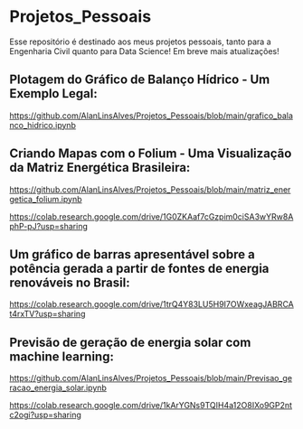 # Projetos_Pessoais

Esse repositório é destinado aos meus projetos pessoais, tanto para a Engenharia Civil quanto para Data Science!
Em breve mais atualizações!

## Plotagem do Gráfico de Balanço Hídrico - Um Exemplo Legal:
https://github.com/AlanLinsAlves/Projetos_Pessoais/blob/main/grafico_balanco_hidrico.ipynb

## Criando Mapas com o Folium - Uma Visualização da Matriz Energética Brasileira:
https://github.com/AlanLinsAlves/Projetos_Pessoais/blob/main/matriz_energetica_folium.ipynb

https://colab.research.google.com/drive/1G0ZKAaf7cGzpim0ciSA3wYRw8AphP-pJ?usp=sharing

## Um gráfico de barras apresentável sobre a potência gerada a partir de fontes de energia renováveis no Brasil:


https://colab.research.google.com/drive/1trQ4Y83LU5H9I7OWxeagJABRCAt4rxTV?usp=sharing

## Previsão de geração de energia solar com machine learning: 
https://github.com/AlanLinsAlves/Projetos_Pessoais/blob/main/Previsao_geracao_energia_solar.ipynb

https://colab.research.google.com/drive/1kArYGNs9TQIH4a12O8IXo9GP2ntc2ogi?usp=sharing
